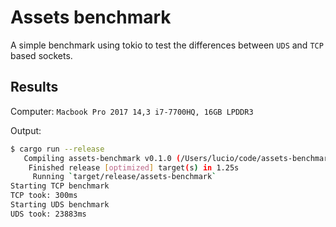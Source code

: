 # Assets benchmark

A simple benchmark using tokio to test the differences between `UDS` and `TCP` based sockets.

## Results

Computer: `Macbook Pro 2017 14,3 i7-7700HQ, 16GB LPDDR3`

Output:

```bash
$ cargo run --release
   Compiling assets-benchmark v0.1.0 (/Users/lucio/code/assets-benchmark)
    Finished release [optimized] target(s) in 1.25s
     Running `target/release/assets-benchmark`
Starting TCP benchmark
TCP took: 300ms
Starting UDS benchmark
UDS took: 23883ms
```
